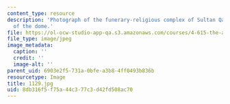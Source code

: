 ```yaml
---
content_type: resource
description: 'Photograph of the funerary-religious complex of Sultan Qaytbay: view
  of the dome.'
file: https://ol-ocw-studio-app-qa.s3.amazonaws.com/courses/4-615-the-architecture-of-cairo-spring-2002/8db316f5f75a44c377c3d42fd508ac70_1129.jpg
file_type: image/jpeg
image_metadata:
  caption: ''
  credit: ''
  image-alt: ''
parent_uid: 6903e2f5-731a-0bfe-a3b8-4ff0493b836b
resourcetype: Image
title: 1129.jpg
uid: 8db316f5-f75a-44c3-77c3-d42fd508ac70
---
```

